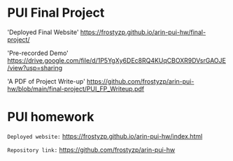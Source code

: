 # PUI Final Project

'Deployed Final Website' https://frostyzp.github.io/arin-pui-hw/final-project/

'Pre-recorded Demo' https://drive.google.com/file/d/1P5YgXy6DEc8RQ4KUqCBOXR9DVsrGAOJE/view?usp=sharing

'A PDF of Project Write-up' https://github.com/frostyzp/arin-pui-hw/blob/main/final-project/PUI_FP_Writeup.pdf



# PUI homework

`Deployed website:`  https://frostyzp.github.io/arin-pui-hw/index.html

`Repository link:` https://github.com/frostyzp/arin-pui-hw
